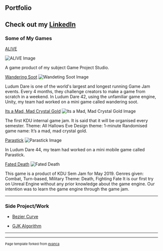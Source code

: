 ## Portfolio
Check out my [LinkedIn](https://www.linkedin.com/in/fjinnphang/)
---

### Some of My Games

[ALIVE](https://kdu.itch.io/adt11presents-alive)

![ALIVE Image](https://media-exp1.licdn.com/media-proxy/ext?w=800&h=800&f=n&hash=6fRlIq1GVkCn%2FYeYxdFdZgPlAIs%3D&ora=1%2CaFBCTXdkRmpGL2lvQUFBPQ%2CxAVta5g-0R6jnhodx1Ey9KGTqAGj6E5DQJHUA3L0CHH05IbfPWjvcMWML7KipUAQcXgHjQBnLui1ETa1G464I9_meIh5icKzdsX5agYUbhl4lWdI)

A game product of my subject Game Project Studio.

[Wandering Soot](https://ldjam.com/events/ludum-dare/42/wandering-soot)
![Wandeting Soot Image](https://media-exp1.licdn.com/media-proxy/ext?w=1920&h=1080&f=n&hash=4xiQbKVv3So5o0rMTKG9XpgFkUg%3D&ora=1%2CaFBCTXdkRmpGL2lvQUFBPQ%2CxAVta5g-0R6nlh8Tw1It6a2FowGz60oISIfYC2G8G2f1spyfNT-tdoDSeLujpEtOdS0BmAQkKeL2VmiwUcuxL8jmNZoQiu-FbZihcQEeUxcPlD1py8kVfEsGs5vjVs-2bzxPj70dPwy8FZvKU2o7ARc67culf4vOGGg3-2a9CIrCAe1zSrY398wK8QgAr9XKO9MmkZo82SVEnA-xr6irAB85-MeCPmuzSnUGOTTTFe1khPy3wzemnVb113w)

Ludum Dare is one of the world's largest and longest running Game Jam events. Every 4 months, they challenge creators to make a game from scratch in a weekend. In Ludum Dare 42, using the unfamiliar game engine, Unity, my team had worked on a mini game called wandering soot.

[Its a Mad, Mad Crystal Gold](https://acekugen.itch.io/its-a-mad-mad-crystal-gold)
![Its a Mad, Mad Crystal Gold Image](https://media-exp1.licdn.com/media-proxy/ext?w=1920&h=1080&f=n&hash=5VSMTKjit%2Bp4ByVMSnqK8ZqKKaM%3D&ora=1%2CaFBCTXdkRmpGL2lvQUFBPQ%2CxAVta5g-0R6nlh8Tw1It6a2FowGz60oISIfYC2G8G2f1spyfNT-tdoDSeLujpEtOdS0BmAQkKeL2VmiwUcuxTOm1DNg5z86PRda9RBcSRxAOkllsufQuDUsB8MeCQ-TiYXMfl757bAmfEI3RY1kNBzUQ0b6FO7btD38h6BPebsDAL9hEC7AvoLMMyVBdv_jcA803nqNJymdi7w-trIPtEBEW_LKOPEiUMX4BNTPKaNNclfmjwRmqqkWMkHbjt7-6C_inGfc87lWqsPHwb1GLvFRZ)

The first KDU internal game jam. It is said that it will be organised every semester.
Theme: All Hallows Eve
Design theme: 1-minute
Randomised game name: It’s a mad, mad crystal gold.

[Parastick](https://ldjam.com/events/ludum-dare/44/parastick)
![Parastick Image](https://static.jam.vg/raw/d59/b1/z/224cc.png)


In Ludum Dare 44, my team had worked on a mini mobile game called Parastick.

[Fated Death](https://acekugen.itch.io/fateddeath)
![Fated Death](https://media-exp1.licdn.com/media-proxy/ext?w=975&h=430&f=n&hash=7Oyywy9cgjdtiR2v3xIxYK5X%2F8A%3D&ora=1%2CaFBCTXdkRmpGL2lvQUFBPQ%2CxAVta5g-0R6jnhxUywgi6OCbokG1q0ZwFIzwGEnpJVHf-qjaMzK6DsKBZu3j_QpPJn1dj19XLejgOi6hTMQ)

This game is a product of KDU Sem Jam for May 2019.
Genres given: Combat, Turn-based, Military
Theme: Death, Fighting Fate
It is our first try on Unreal Engine without any prior knowledge about the game engine.
Our intention was to learn the game engine through the game jam.

---

### Side Project/Work

- [Bezier Curve](/FunProjects/README.md)

- [GJK Algorithm](/FunProjects/README.md)

---




---
<p style="font-size:11px">Page template forked from <a href="https://github.com/evanca/quick-portfolio">evanca</a></p>
<!-- Remove above link if you don't want to attibute -->
